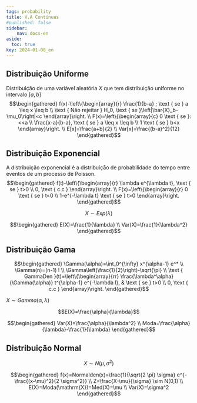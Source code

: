 ```yaml
---
tags: probability
title: V.A Contínuas
#published: false
sidebar:
    nav: docs-en
aside:
  toc: true
key: 2024-01-08_en
---
```


## Distribuição Uniforme

Distribuição de uma variável aleatória $X$ que tem distribuiçăo uniforme no intervalo $[a, b]$
$$\begin{gathered}
f(x)-\left\{\begin{array}{r}
\frac{1}{b-a} ; \text { se } a \leq x \leq b \\
\text { Nâo rejeitar } H_0, \text { se }\left|\bar{X}_b-\mu_0\right|<c
\end{array}\right. \\
F(x)=\left\{\begin{array}{c}
0 \text { se }:<<a \\
\frac{x-a}{b-a}, \text { se } a \leq x \leq b \\
1 \text { se } b<x
\end{array}\right. \\
E[x]=\frac{a+b}{2} \\
Var[x]=\frac{(b-a)^2}{12}
\end{gathered}$$

## Distribuição Exponencial
A distribuição exponencial é a distribuiçāo de probabilidade do tempo entre eventos de um processo de Poisson.
$$\begin{gathered}
f(t)-\left\{\begin{array}{r}
\lambda e^{\lambda t}, \text { se } t>0 \\
0, \text { c.c }
\end{array}\right. \\
F(x)=\left\{\begin{array}{r}
0 \text { se } t<0 \\
1-e^{-\lambda t} \text { se } t>0
\end{array}\right.
\end{gathered}$$

$$X \sim Exp(\lambda)$$

$$\begin{gathered}
E(X)=\frac{1}{\lambda} \\
Var(X)=\frac{1}{\lambda^2}
\end{gathered}$$

## Distribuição Gama
$$\begin{gathered}
\Gamma(\alpha)=\int_0^{\infty} x^{\alpha-1} e^* \\
\Gamma(n)=(n-1) ! \\
\Gamma\left(\frac{1}{2}\right)-\sqrt{\pi} \\
\text { GammaDen }(t)=\left\{\begin{array}{rr}
\frac{\lambda^\alpha}{\Gamma(\alpha)} t^{\alpha-1} e^{-\lambda l}, & \text { se } t>0 \\
0, \text { c.c }
\end{array}\right.
\end{gathered}$$

$X \sim Gamma(\alpha, \lambda)$

$$E(X)=\frac{\alpha}{\lambda}$$

$$\begin{gathered}
Var(X)=\frac{\alpha}{\lambda^2} \\
Moda=\frac{\alpha}{\lambda}-\frac{1}{\lambda}
\end{gathered}$$

## Distribuição Normal

$$X \sim N\left(\mu, \sigma^2\right)$$

$$\begin{gathered}
f(x)=Normalden(x)=\frac{1}{\sqrt{2 \pi} \sigma} e^{-\frac{(x-\mu)^2}{2 \sigma^2}} \\
Z=\frac{X-\mu}{\sigma} \sim N(0,1) \\
E(X)=Moda(\mathrm{X})=Med(X)=\mu \\
Var(X)=\sigma^2
\end{gathered}$$
